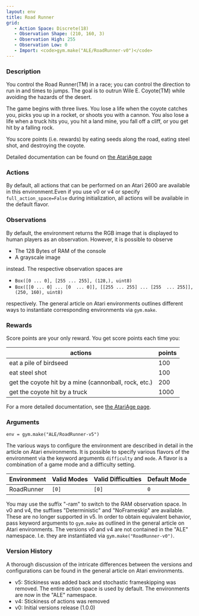 ```yaml
---
layout: env
title: Road Runner
grid:
   - Action Space: Discrete(18)
   - Observation Shape: (210, 160, 3)
   - Observation High: 255
   - Observation Low: 0
   - Import: <code>gym.make("ALE/RoadRunner-v0")</code>
---
```


### Description
You control the Road Runner(TM) in a race; you can control the direction to run in and times to jumps.
The goal is to outrun Wile E. Coyote(TM) while avoiding the hazards of the desert. 

The game begins with three lives.  You lose a life when the coyote
catches you, picks you up in a rocket, or shoots you with a cannon.  You also
lose a life when a truck hits you, you hit a land mine, you fall off a cliff,
or you get hit by a falling rock.
 
You score points (i.e. rewards) by eating seeds along the road, eating steel shot, and
destroying the coyote.

Detailed documentation can be found on [the AtariAge page](https://atariage.com/manual_html_page.php?SoftwareLabelID=412)

### Actions
By default, all actions that can be performed on an Atari 2600 are available in this environment.Even if you use v0 or v4 or specify `full_action_space=False` during initialization, all actions will be available in the default flavor.

### Observations
By default, the environment returns the RGB image that is displayed to human players as an observation. However, it is
possible to observe
- The 128 Bytes of RAM of the console
- A grayscale image

instead. The respective observation spaces are
- `Box([0 ... 0], [255 ... 255], (128,), uint8)`
- `Box([[0 ... 0]
 ...
 [0  ... 0]], [[255 ... 255]
 ...
 [255  ... 255]], (250, 160), uint8)
`

respectively. The general article on Atari environments outlines different ways to instantiate corresponding environments
via `gym.make`.

### Rewards
Score points are your only reward. You get score points each time you:

|actions                                                    |points|
|-----------------------------------------------------------|-----|
|eat a pile of birdseed                                     |100  |
|eat steel shot                                             |100  |
|get the coyote hit by a mine (cannonball, rock, etc.)      |200  |
|get the coyote hit by a truck                              |1000 |

For a more detailed documentation, see [the AtariAge page](https://atariage.com/manual_html_page.php?SoftwareLabelID=412).

### Arguments

```
env = gym.make("ALE/RoadRunner-v5")
```

The various ways to configure the environment are described in detail in the article on Atari environments.
It is possible to specify various flavors of the environment via the keyword arguments `difficulty` and `mode`. 
A flavor is a combination of a game mode and a difficulty setting.

|      Environment | Valid Modes                                                                                                                                                                         | Valid Difficulties | Default Mode |
|------------------------|------|----------|--------------|
|             RoadRunner | `[0]`|      `[0]` | `0`          |

You may use the suffix "-ram" to switch to the RAM observation space. In v0 and v4, the suffixes "Deterministic" and "NoFrameskip" 
are available. These are no longer supported in v5. In order to obtain equivalent behavior, pass keyword arguments to `gym.make` as outlined in 
the general article on Atari environments.
The versions v0 and v4 are not contained in the "ALE" namespace. I.e. they are instantiated via `gym.make("RoadRunner-v0")`.

### Version History
A thorough discussion of the intricate differences between the versions and configurations can be found in the
general article on Atari environments. 

* v5: Stickiness was added back and stochastic frameskipping was removed. The entire action space is used by default. The environments are now in the "ALE" namespace.
* v4: Stickiness of actions was removed
* v0: Initial versions release (1.0.0)
